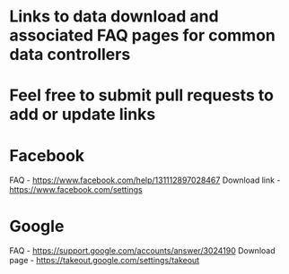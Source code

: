 # Links to data download and associated FAQ pages for common data controllers
# Feel free to submit pull requests to add or update links

# Facebook
FAQ - https://www.facebook.com/help/131112897028467
Download link - https://www.facebook.com/settings

# Google
FAQ - https://support.google.com/accounts/answer/3024190
Download page - https://takeout.google.com/settings/takeout

